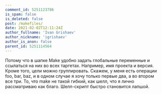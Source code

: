 ```yaml
---
comment_id: 5251123786
is_spam: false
is_deleted: false
post: /makefiles/
date: 2021-02-02T12:11:24Z
author_fullname: 'Ivan Grishaev'
author_nickname: 'igrishaev'
author_is_anon: false
parent_id: 5251114564
---
```


<p>Потому что в шапке Make удобно задать глобальные переменные и ссылаться на них во всех таргетах. Например, имя проекта и версия. Кроме того, цели можно группировать. Скажем, у меня есть операции foo, bar, baz, и в одном случае я хочу только первые два, а во втором все три. То, что make не такой гибкий, как шелл, что я лично рассматриваю как благо. Шелл-скрипт быстро становится лапшой.</p>
